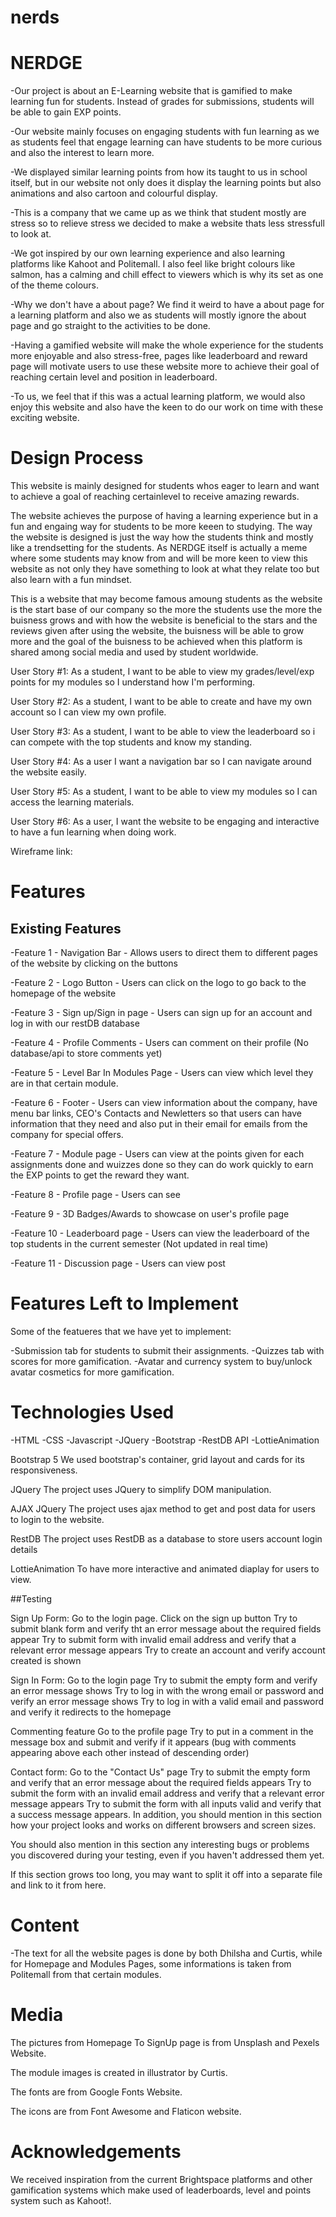 # nerds

# NERDGE

-Our project is about an E-Learning website that is gamified to make learning fun for students. Instead of grades for submissions, students will be able to gain EXP points.

-Our website mainly focuses on engaging students with fun learning as we as students feel that engage learning can have students to be more curious and also the interest to learn more.

-We displayed similar learning points from how its taught to us in school itself, but in our website not only does it display the learning points but also animations and also cartoon and colourful display.

-This is a company that we came up as we think that student mostly are stress so to relieve stress we decided to make a website thats less stressfull to look at.

-We got inspired by our own learning experience and also learning platforms like Kahoot and Politemall.
I also feel like bright colours like salmon, has a calming and chill effect to viewers which is why its set as one of the theme colours. 

-Why we don't have a about page? We find it weird to have a about page for a learning platform and also we as students will mostly ignore the about page and go straight to the activities to be done. 

-Having a gamified website will make the whole experience for the students more enjoyable and also stress-free, pages like leaderboard and reward page will motivate users to use these website more to achieve their goal of reaching certain level and position in leaderboard.

-To us, we feel that if this was a actual learning platform, we would also enjoy this website and also have the keen to do our work on time with these exciting website.


# Design Process

This website is mainly designed for students whos eager to learn and want to achieve a goal of reaching certainlevel to receive amazing rewards.

The website achieves the purpose of having a learning experience but in a fun and engaing way for students to be more keeen to studying. The way the website is designed is just the way how the students think and mostly like a trendsetting for the students. As NERDGE itself is actually a meme where some students may know from and will be more keen to view this website as not only they have something to look at what they relate too but also learn with a fun mindset.

This is a website that may become famous amoung students as the website is the start base of our company so the more the students use the more the buisness grows and with how the website is beneficial to the stars and the reviews given after using the website, the buisness will be able to grow more and the goal of the buisness to be achieved when this platform is shared among social media and used by student worldwide.


User Story #1:
As a student, I want to be able to view my grades/level/exp points for my modules so I understand how I'm performing.

User Story #2:
As a student, I want to be able to create and have my own account so I can view my own profile.

User Story #3:
As a student, I want to be able to view the leaderboard so i can compete with the top students and know my standing.

User Story #4:
As a user I want a navigation bar so I can navigate around the website easily.

User Story #5:
As a student, I want to be able to view my modules so I can access the learning materials.

User Story #6:
As a user, I want the website to be engaging and interactive to have a fun learning when doing work.

Wireframe link:

# Features

<h2>Existing Features</h2>

-Feature 1 - Navigation Bar - Allows users to direct them to different pages of the website by clicking on the buttons

-Feature 2 - Logo Button - Users can click on the logo to go back to the homepage of the website

-Feature 3 - Sign up/Sign in page - Users can sign up for an account and log in with our restDB database

-Feature 4 - Profile Comments - Users can comment on their profile (No database/api to store comments yet)

-Feature 5 - Level Bar In Modules Page - Users can view which level they are in that certain module.

-Feature 6 - Footer - Users can view information about the company, have menu bar links, CEO's Contacts and Newletters so that users can have information that they need and also put in their email for emails from the company for special offers.

-Feature 7 - Module page - Users can view at the points given for each assignments done and wuizzes done so they can do work quickly to earn the EXP points to get the reward they want.

-Feature 8 - Profile page - Users can see 

-Feature 9 - 3D Badges/Awards to showcase on user's profile page

-Feature 10 - Leaderboard page - Users can view the leaderboard of the top students in the current semester (Not updated in real time)

-Feature 11 - Discussion page - Users can view post

# Features Left to Implement

Some of the featueres that we have yet to implement:

-Submission tab for students to submit their assignments.
-Quizzes tab with scores for more gamification.
-Avatar and currency system to buy/unlock avatar cosmetics for more gamification.

# Technologies Used

-HTML
-CSS
-Javascript
-JQuery
-Bootstrap
-RestDB API
-LottieAnimation


Bootstrap 5
We used bootstrap's container, grid layout and cards for its responsiveness.

JQuery
The project uses JQuery to simplify DOM manipulation.

AJAX JQuery
The project uses ajax method to get and post data for users to login to the website.

RestDB
The project uses RestDB as a database to store users account login details

LottieAnimation
To have more interactive and animated diaplay for users to view.


##Testing

Sign Up Form:
Go to the login page.
Click on the sign up button
Try to submit blank form and verify tht an error message about the required fields appear
Try to submit form with invalid email address and verify that a relevant error message appears
Try to create an account and verify account created is shown

Sign In Form:
Go to the login page
Try to submit the empty form and verify an error message shows
Try to log in with the wrong email or password and verify an error message shows
Try to log in with a valid email and password and verify it redirects to the homepage

Commenting feature
Go to the profile page
Try to put in a comment in the message box and submit and verify if it appears
(bug with comments appearing above each other instead of descending order)

Contact form:
Go to the "Contact Us" page
Try to submit the empty form and verify that an error message about the required fields appears
Try to submit the form with an invalid email address and verify that a relevant error message appears
Try to submit the form with all inputs valid and verify that a success message appears.
In addition, you should mention in this section how your project looks and works on different browsers and screen sizes.

You should also mention in this section any interesting bugs or problems you discovered during your testing, even if you haven't addressed them yet.

If this section grows too long, you may want to split it off into a separate file and link to it from here.

# Content

-The text for all the website pages is done by both Dhilsha and Curtis, while for Homepage and Modules Pages, some informations is taken from Politemall from that certain modules.

# Media

The pictures from Homepage To SignUp page is from Unsplash and Pexels Website.
 
The module images is created in illustrator by Curtis.

The fonts are from Google Fonts Website.

The icons are from Font Awesome and Flaticon website.

# Acknowledgements

We received inspiration from the current Brightspace platforms and other gamification systems which make used of leaderboards, level and points system such as Kahoot!.